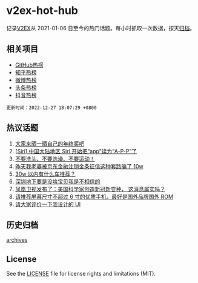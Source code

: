 # v2ex-hot-hub

 记录[V2EX](https://www.v2ex.com/)从 2021-01-06 日至今的热门话题。每小时抓取一次数据，按天[归档](archives)。
 
 ## 相关项目

- [GitHub热榜](https://github.com/lonnyzhang423/github-hot-hub)
- [知乎热榜](https://github.com/lonnyzhang423/zhihu-hot-hub)
- [微博热榜](https://github.com/lonnyzhang423/weibo-hot-hub)
- [头条热榜](https://github.com/lonnyzhang423/toutiao-hot-hub)
- [抖音热榜](https://github.com/lonnyzhang423/douyin-hot-hub)


 `更新时间：2022-12-27 18:07:29 +0800`

## 热议话题

1. [大家来晒一晒自己的年终奖吧](https://www.v2ex.com/t/904879)
1. [[Siri] 中国大陆地区 Siri 开始把“app”读为“A-P-P”了](https://www.v2ex.com/t/904875)
1. [不要洗头、不要洗澡、不要运动！](https://www.v2ex.com/t/904895)
1. [昨天我老婆被京东金融注销金条征信这种套路骗了 10w](https://www.v2ex.com/t/904940)
1. [30w 以内有什么车推荐？](https://www.v2ex.com/t/904933)
1. [深圳地下要是没啥宝贝我是不相信的](https://www.v2ex.com/t/904869)
1. [凤凰卫视发布了：美国科学家创造新冠新变种， 这消息属实吗？](https://www.v2ex.com/t/904906)
1. [请推荐屏幕尺寸不超过 6 寸的优质手机，最好是国外品牌国外 ROM](https://www.v2ex.com/t/904857)
1. [请大家评价一下我设计的 UI](https://www.v2ex.com/t/904855)

## 历史归档

[archives](archives)

## License

See the [LICENSE](LICENSE) file for license rights and limitations (MIT).
